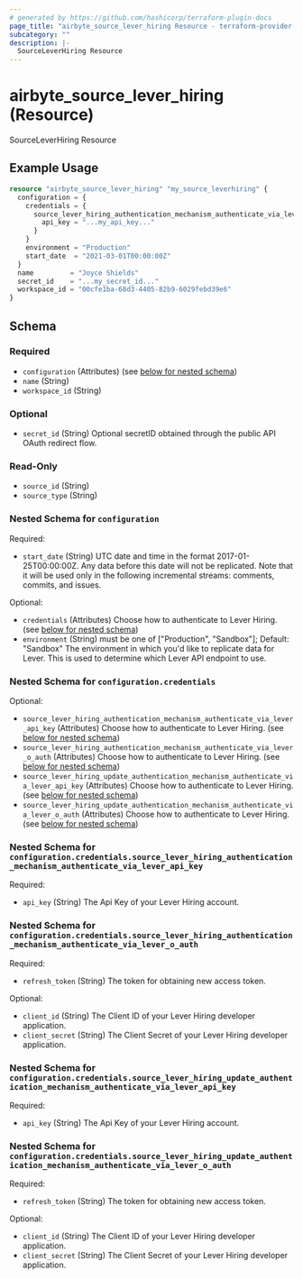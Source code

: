 ```yaml
---
# generated by https://github.com/hashicorp/terraform-plugin-docs
page_title: "airbyte_source_lever_hiring Resource - terraform-provider-airbyte"
subcategory: ""
description: |-
  SourceLeverHiring Resource
---
```


# airbyte_source_lever_hiring (Resource)

SourceLeverHiring Resource

## Example Usage

```terraform
resource "airbyte_source_lever_hiring" "my_source_leverhiring" {
  configuration = {
    credentials = {
      source_lever_hiring_authentication_mechanism_authenticate_via_lever_api_key = {
        api_key = "...my_api_key..."
      }
    }
    environment = "Production"
    start_date  = "2021-03-01T00:00:00Z"
  }
  name         = "Joyce Shields"
  secret_id    = "...my_secret_id..."
  workspace_id = "00cfe1ba-68d3-4405-82b9-6029febd39e6"
}
```

<!-- schema generated by tfplugindocs -->
## Schema

### Required

- `configuration` (Attributes) (see [below for nested schema](#nestedatt--configuration))
- `name` (String)
- `workspace_id` (String)

### Optional

- `secret_id` (String) Optional secretID obtained through the public API OAuth redirect flow.

### Read-Only

- `source_id` (String)
- `source_type` (String)

<a id="nestedatt--configuration"></a>
### Nested Schema for `configuration`

Required:

- `start_date` (String) UTC date and time in the format 2017-01-25T00:00:00Z. Any data before this date will not be replicated. Note that it will be used only in the following incremental streams: comments, commits, and issues.

Optional:

- `credentials` (Attributes) Choose how to authenticate to Lever Hiring. (see [below for nested schema](#nestedatt--configuration--credentials))
- `environment` (String) must be one of ["Production", "Sandbox"]; Default: "Sandbox"
The environment in which you'd like to replicate data for Lever. This is used to determine which Lever API endpoint to use.

<a id="nestedatt--configuration--credentials"></a>
### Nested Schema for `configuration.credentials`

Optional:

- `source_lever_hiring_authentication_mechanism_authenticate_via_lever_api_key` (Attributes) Choose how to authenticate to Lever Hiring. (see [below for nested schema](#nestedatt--configuration--credentials--source_lever_hiring_authentication_mechanism_authenticate_via_lever_api_key))
- `source_lever_hiring_authentication_mechanism_authenticate_via_lever_o_auth` (Attributes) Choose how to authenticate to Lever Hiring. (see [below for nested schema](#nestedatt--configuration--credentials--source_lever_hiring_authentication_mechanism_authenticate_via_lever_o_auth))
- `source_lever_hiring_update_authentication_mechanism_authenticate_via_lever_api_key` (Attributes) Choose how to authenticate to Lever Hiring. (see [below for nested schema](#nestedatt--configuration--credentials--source_lever_hiring_update_authentication_mechanism_authenticate_via_lever_api_key))
- `source_lever_hiring_update_authentication_mechanism_authenticate_via_lever_o_auth` (Attributes) Choose how to authenticate to Lever Hiring. (see [below for nested schema](#nestedatt--configuration--credentials--source_lever_hiring_update_authentication_mechanism_authenticate_via_lever_o_auth))

<a id="nestedatt--configuration--credentials--source_lever_hiring_authentication_mechanism_authenticate_via_lever_api_key"></a>
### Nested Schema for `configuration.credentials.source_lever_hiring_authentication_mechanism_authenticate_via_lever_api_key`

Required:

- `api_key` (String) The Api Key of your Lever Hiring account.


<a id="nestedatt--configuration--credentials--source_lever_hiring_authentication_mechanism_authenticate_via_lever_o_auth"></a>
### Nested Schema for `configuration.credentials.source_lever_hiring_authentication_mechanism_authenticate_via_lever_o_auth`

Required:

- `refresh_token` (String) The token for obtaining new access token.

Optional:

- `client_id` (String) The Client ID of your Lever Hiring developer application.
- `client_secret` (String) The Client Secret of your Lever Hiring developer application.


<a id="nestedatt--configuration--credentials--source_lever_hiring_update_authentication_mechanism_authenticate_via_lever_api_key"></a>
### Nested Schema for `configuration.credentials.source_lever_hiring_update_authentication_mechanism_authenticate_via_lever_api_key`

Required:

- `api_key` (String) The Api Key of your Lever Hiring account.


<a id="nestedatt--configuration--credentials--source_lever_hiring_update_authentication_mechanism_authenticate_via_lever_o_auth"></a>
### Nested Schema for `configuration.credentials.source_lever_hiring_update_authentication_mechanism_authenticate_via_lever_o_auth`

Required:

- `refresh_token` (String) The token for obtaining new access token.

Optional:

- `client_id` (String) The Client ID of your Lever Hiring developer application.
- `client_secret` (String) The Client Secret of your Lever Hiring developer application.


